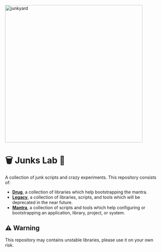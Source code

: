 <img src="https://encrypted-tbn0.gstatic.com/images?q=tbn:ANd9GcTRnMSqqawzSB6qnbi6EZK4DczaM6biwQd69hsv71DFKUf3dWm2nw" width="450" alt="junkyard" />

# :wastebasket: Junks Lab :microscope:

A collection of junk scripts and crazy experiments. This repository consists of:

- **[Drug]**, a collection of libraries which help bootstrapping the mantra.
- **[Legacy]**, a collection of libraries, scripts, and tools which will be deprecated in the near future.
- **[Mantra]**, a collection of scripts and tools which help configuring or bootstrapping an application, library, project, or system.

## :warning: Warning

This repository may contains unstable libraries, please use it on your own risk.

[drug]: ./drug
[legacy]: ./legacy
[mantra]: ./mantra
